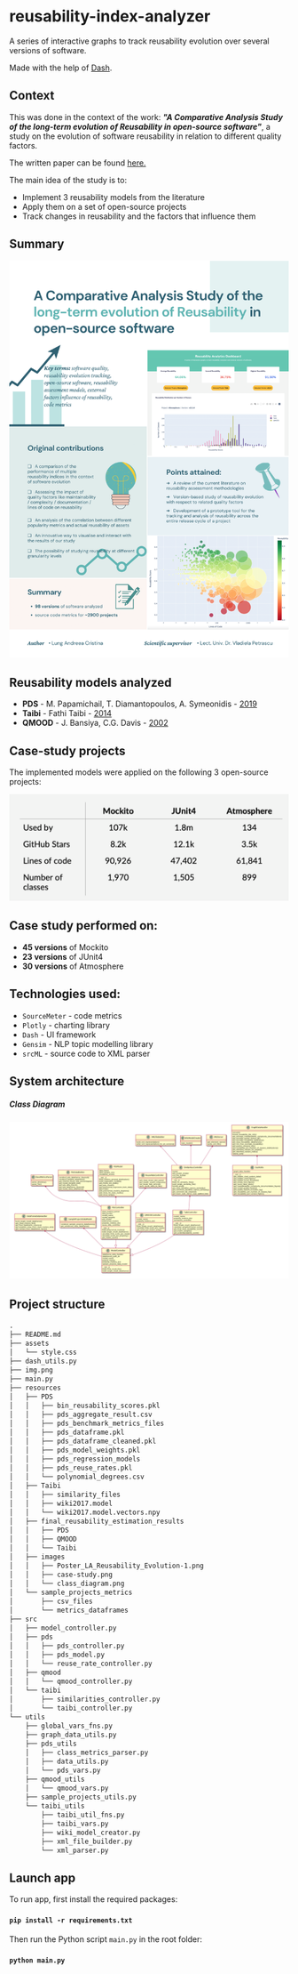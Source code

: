 # reusability-index-analyzer
A series of interactive graphs to track reusability evolution over several versions of software.

Made with the help of [Dash](https://dash.plotly.com/).

## Context

This was done in the context of the work: 
_**"A Comparative Analysis Study of the long-term evolution of Reusability in open-source software"**_,
a study on the evolution of software reusability in relation to different quality factors. 

The written paper can be found [here.](https://drive.google.com/file/d/1DWoPX2LCd3k_-NhiQcP8eJSbvPeaGlTt/view?usp=sharing)

The main idea of the study is to:
- Implement 3 reusability models from the literature 
- Apply them on a set of open-source projects
- Track changes in reusability and the factors that influence them

## Summary

![](resources/images/Poster_LA_Reusability_Evolution-1.png)

## Reusability models analyzed
- **PDS** - M. Papamichail, T. Diamantopoulos, A. Symeonidis  - [2019](https://issel.ee.auth.gr/wp-content/uploads/2019/09/2019mpapamicJSS.pdf) 
- **Taibi** - Fathi Taibi - [2014](https://citeseerx.ist.psu.edu/viewdoc/download?doi=10.1.1.851.2567&rep=rep1&type=pdf)
- **QMOOD** - J. Bansiya, C.G. Davis - [2002](https://ieeexplore.ieee.org/document/979986)

## Case-study projects

The implemented models were applied on the following 3 open-source projects:

<img src="resources/images/case-study.png" />

## Case study performed on:
- **45 versions** of Mockito
- **23 versions** of JUnit4
- **30 versions** of Atmosphere

## Technologies used:

- `SourceMeter` - code metrics 
- `Plotly` - charting library
- `Dash` - UI framework
- `Gensim` - NLP topic modelling library
- `srcML` - source code to XML parser

## System architecture

##### Class Diagram
![](resources/images/class_diagram.png)

## Project structure

```
.
├── README.md
├── assets
│   └── style.css
├── dash_utils.py
├── img.png
├── main.py
├── resources
│   ├── PDS
│   │   ├── bin_reusability_scores.pkl
│   │   ├── pds_aggregate_result.csv
│   │   ├── pds_benchmark_metrics_files
│   │   ├── pds_dataframe.pkl
│   │   ├── pds_dataframe_cleaned.pkl
│   │   ├── pds_model_weights.pkl
│   │   ├── pds_regression_models
│   │   ├── pds_reuse_rates.pkl
│   │   └── polynomial_degrees.csv
│   ├── Taibi
│   │   ├── similarity_files
│   │   ├── wiki2017.model
│   │   └── wiki2017.model.vectors.npy
│   ├── final_reusability_estimation_results
│   │   ├── PDS
│   │   ├── QMOOD
│   │   └── Taibi
│   ├── images
│   │   ├── Poster_LA_Reusability_Evolution-1.png
│   │   ├── case-study.png
│   │   └── class_diagram.png
│   └── sample_projects_metrics
│       ├── csv_files
│       └── metrics_dataframes
├── src
│   ├── model_controller.py
│   ├── pds
│   │   ├── pds_controller.py
│   │   ├── pds_model.py
│   │   └── reuse_rate_controller.py
│   ├── qmood
│   │   └── qmood_controller.py
│   └── taibi
│       ├── similarities_controller.py
│       └── taibi_controller.py
└── utils
    ├── global_vars_fns.py
    ├── graph_data_utils.py
    ├── pds_utils
    │   ├── class_metrics_parser.py
    │   ├── data_utils.py
    │   └── pds_vars.py
    ├── qmood_utils
    │   └── qmood_vars.py
    ├── sample_projects_utils.py
    └── taibi_utils
        ├── taibi_util_fns.py
        ├── taibi_vars.py
        ├── wiki_model_creator.py
        ├── xml_file_builder.py
        └── xml_parser.py
```

## Launch app

To run app, first install the required packages:

#### `pip install -r requirements.txt`

Then run the Python script `main.py` in the root folder:

#### `python main.py`
